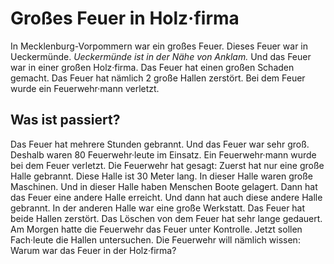 # Großes Feuer in Holz·firma

In Mecklenburg-Vorpommern war ein großes Feuer. Dieses Feuer war in Ueckermünde. 
*Ueckermünde ist in der Nähe von Anklam.* Und das Feuer war in einer großen Holz·firma. Das Feuer hat einen großen Schaden gemacht. Das Feuer hat nämlich 2 große Hallen zerstört. Bei dem Feuer wurde ein Feuerwehr·mann verletzt. 

## Was ist passiert?
Das Feuer hat mehrere Stunden gebrannt. Und das Feuer war sehr groß. Deshalb waren 80 Feuerwehr·leute im Einsatz. Ein Feuerwehr·mann wurde bei dem Feuer verletzt. Die Feuerwehr hat gesagt: Zuerst hat nur eine große Halle gebrannt. Diese Halle ist 30 Meter lang. In dieser Halle waren große Maschinen. Und in dieser Halle haben Menschen Boote gelagert. Dann hat das Feuer eine andere Halle erreicht. Und dann hat auch diese andere Halle gebrannt. In der anderen Halle war eine große Werkstatt. Das Feuer hat beide Hallen zerstört. Das Löschen von dem Feuer hat sehr lange gedauert. Am Morgen hatte die Feuerwehr das Feuer unter Kontrolle. 
Jetzt sollen Fach·leute die Hallen untersuchen. Die Feuerwehr will nämlich wissen: Warum war das Feuer in der Holz·firma? 

